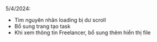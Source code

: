 5/4/2024:
- Tìm nguyên nhân loading bị dư scroll
- Bổ sung trang tạo task
- Khi xem thông tin Freelancer, bổ sung thêm hiển thị file
